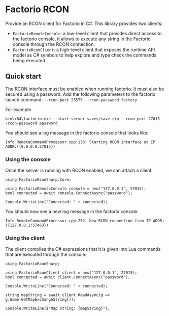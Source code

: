# Factorio RCON

Provide an RCON client for Factorio in C#.
This library provides two clients:
- `FactorioRemoteConsole`: a low-level client that provides direct access to the factorio console, it allows to execute any string in the Factorio console through the RCON connection. 
- `FactorioRconClient`: a high-level client that exposes the runtime API model as C# symbols to help explore and type check the commands being executed

## Quick start

The RCON interface must be enabled when running factorio. It must also be secured using a password.
Add the following parameters to the factorio launch command: `--rcon-port 25575 --rcon-password factory`

For example
```
bin\x64\factorio.exe --start-server saves/save.zip --rcon-port 27015 --rcon-password password
```

You should see a log message in the factorio console that looks like:

```
Info RemoteCommandProcessor.cpp:133: Starting RCON interface at IP ADDR:({0.0.0.0:27015})
```

### Using the console

Once the server is running with RCON enabled, we can attach a client:

```
using FactorioRconSharp.Core;

using FactorioRemoteConsole console = new("127.0.0.1", 27015);
bool connected = await console.ConnectAsync("password");

Console.WriteLine("Connected: " + connected);
```

You should now see a new log message in the factorio console:

```
Info RemoteCommandProcessor.cpp:252: New RCON connection from IP ADDR:({127.0.0.1:57463})
```

### Using the client

The client compiles the C# expressions that it is given into Lua commands that are executed through the console:

```
using FactorioRconSharp;

using FactorioRconClient client = new("127.0.0.1", 27015);
bool connected = await client.ConnectAsync("password");

Console.WriteLine("Connected: " + connected);

string mapString = await client.ReadAsync(g => g.Game.GetMapExchangeString());

Console.WriteLine($"Map string: {mapString}");
```